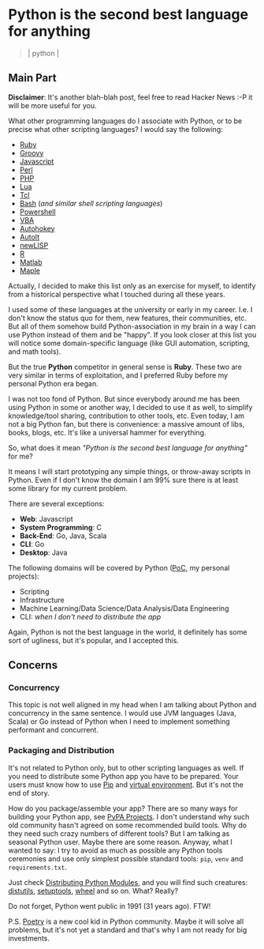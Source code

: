 # Python is the second best language for anything
> | python |

## Main Part

**Disclaimer**: It's another blah-blah post, feel free to read Hacker News :-P it will be more useful for you.

What other programming languages do I associate with Python, or to be precise what other scripting languages? I would say the following:

- [Ruby](https://en.wikipedia.org/wiki/Ruby_(programming_language))
- [Groovy](https://en.wikipedia.org/wiki/Apache_Groovy)
- [Javascript](https://en.wikipedia.org/wiki/JavaScript)
- [Perl](https://en.wikipedia.org/wiki/Perl)
- [PHP](https://en.wikipedia.org/wiki/PHP)
- [Lua](https://en.wikipedia.org/wiki/Lua_(programming_language))
- [Tcl](https://en.wikipedia.org/wiki/Tcl)
- [Bash](https://en.wikipedia.org/wiki/Bash_(Unix_shell)) (_and similar shell scripting languages_)
- [Powershell](https://en.wikipedia.org/wiki/PowerShell)
- [VBA](https://en.wikipedia.org/wiki/Visual_Basic_for_Applications)
- [Autohokey](https://www.autohotkey.com/)
- [AutoIt](https://www.autoitscript.com)
- [newLISP](https://en.wikipedia.org/wiki/NewLISP)
- [R](https://en.wikipedia.org/wiki/R_(programming_language))
- [Matlab](https://en.wikipedia.org/wiki/MATLAB)
- [Maple](https://en.wikipedia.org/wiki/Maple_(software))

Actually, I decided to make this list only as an exercise for myself, to identify from a historical perspective what I touched during all these years. 

I used some of these languages at the university or early in my career. I.e. I don't know the status quo for them, new features, their communities, etc. But all of them somehow build Python-association in my brain in a way I can use Python instead of them and be "happy".
If you look closer at this list you will notice some domain-specific language (like GUI automation, scripting, and math tools).

But the true **Python** competitor in general sense is **Ruby**. These two are very similar in terms of exploitation, and I preferred Ruby before my personal Python era began.

I was not too fond of Python. But since everybody around me has been using Python in some or another way, I decided to use it as well, to simplify knowledge/tool sharing, contribution to other tools, etc.
Even today, I am not a big Python fan, but there is convenience: a massive amount of libs, books, blogs, etc. It's like a universal hammer for everything.

So, what does it mean _"Python is the second best language for anything"_ for me? 

It means I will start prototyping any simple things, or throw-away scripts in Python. Even if I don't know the domain I am 99% sure there is at least some library for my current problem.

There are several exceptions:

- **Web**: Javascript
- **System Programming**: C
- **Back-End**: Go, Java, Scala
- **CLI**: Go
- **Desktop**: Java

The following domains will be covered by Python ([PoC](https://en.wikipedia.org/wiki/Proof_of_concept), my personal projects):

- Scripting
- Infrastructure
- Machine Learning/Data Science/Data Analysis/Data Engineering
- CLI: *when I don't need to distribute the app*

Again, Python is not the best language in the world, it definitely has some sort of ugliness, but it's popular, and I accepted this.

## Concerns

### Concurrency

This topic is not well aligned in my head when I am talking about Python and concurrency in the same sentence. I would use JVM languages (Java, Scala)
or Go instead of Python when I need to implement something performant and concurrent.

### Packaging and Distribution

It's not related to Python only, but to other scripting languages as well. If you need to distribute some Python app you have to be prepared.
Your users must know how to use [Pip](https://pip.pypa.io) and [virtual environment](https://docs.python.org/3/library/venv.html). But it's not the end of story.

How do you package/assemble your app? There are so many ways for building your Python app, see [PyPA Projects](https://packaging.python.org/en/latest/key_projects/).
I don't understand why such old community hasn't agreed on some recommended build tools. Why do they need such crazy numbers of different tools?
But I am talking as seasonal Python user. Maybe there are some reason. Anyway, what I wanted to say: I try to avoid as much as possible any Python tools ceremonies and
use only simplest possible standard tools: `pip`, `venv` and `requirements.txt`.

Just check [Distributing Python Modules](https://docs.python.org/3/distributing/index.html), and you will find such creatures: [distutils](https://docs.python.org/3/library/distutils.html), [setuptools](https://setuptools.pypa.io), [wheel](https://wheel.readthedocs.io) and so on. What? Really? 

Do not forget, Python went public in 1991 (31 years ago). FTW!

P.S. [Poetry](https://python-poetry.org) is a new cool kid in Python community. Maybe it will solve all problems, but it's not yet a standard and that's why I am not ready for big investments.
